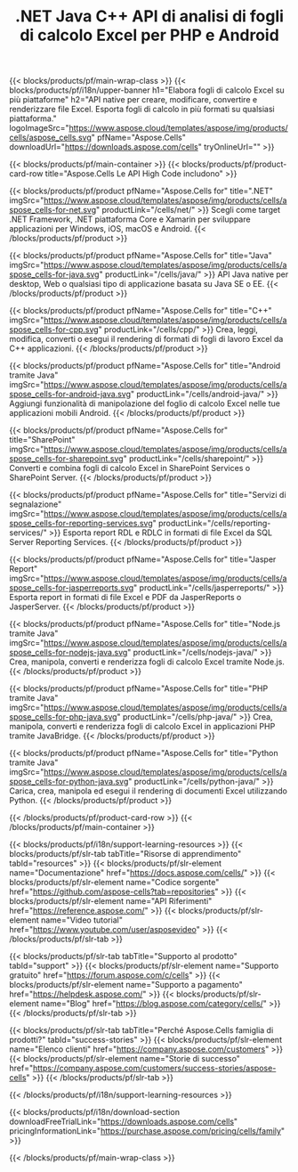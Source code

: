 ﻿---
title: .NET Java C++ API di analisi di fogli di calcolo Excel per PHP e Android 
weight: 10
url: /it/family
description: Librerie per leggere, scrivere e manipolare file Microsoft Excel in .NET Java C++ app Android e SharePoint. Esporta fogli di lavoro in SSRS e JasperReports
---
{{< blocks/products/pf/main-wrap-class >}}
{{< blocks/products/pf/i18n/upper-banner h1="Elabora fogli di calcolo Excel su più piattaforme" h2="API native per creare, modificare, convertire e renderizzare file Excel. Esporta fogli di calcolo in più formati su qualsiasi piattaforma." logoImageSrc="https://www.aspose.cloud/templates/aspose/img/products/cells/aspose_cells.svg" pfName="Aspose.Cells" downloadUrl="https://downloads.aspose.com/cells" tryOnlineUrl="" >}}

{{< blocks/products/pf/main-container >}}
{{< blocks/products/pf/product-card-row title="Aspose.Cells Le API High Code includono" >}}

{{< blocks/products/pf/product pfName="Aspose.Cells for" title=".NET" imgSrc="https://www.aspose.cloud/templates/aspose/img/products/cells/aspose_cells-for-net.svg" productLink="/cells/net/" >}}
Scegli come target .NET Framework, .NET piattaforma Core e Xamarin per sviluppare applicazioni per Windows, iOS, macOS e Android.
{{< /blocks/products/pf/product >}}

{{< blocks/products/pf/product pfName="Aspose.Cells for" title="Java" imgSrc="https://www.aspose.cloud/templates/aspose/img/products/cells/aspose_cells-for-java.svg" productLink="/cells/java/" >}}
API Java native per desktop, Web o qualsiasi tipo di applicazione basata su Java SE o EE.
{{< /blocks/products/pf/product >}}

{{< blocks/products/pf/product pfName="Aspose.Cells for" title="C++" imgSrc="https://www.aspose.cloud/templates/aspose/img/products/cells/aspose_cells-for-cpp.svg" productLink="/cells/cpp/" >}}
Crea, leggi, modifica, converti o esegui il rendering di formati di fogli di lavoro Excel da C++ applicazioni.
{{< /blocks/products/pf/product >}}

{{< blocks/products/pf/product pfName="Aspose.Cells for" title="Android tramite Java" imgSrc="https://www.aspose.cloud/templates/aspose/img/products/cells/aspose_cells-for-android-java.svg" productLink="/cells/android-java/" >}}
Aggiungi funzionalità di manipolazione del foglio di calcolo Excel nelle tue applicazioni mobili Android.
{{< /blocks/products/pf/product >}}

{{< blocks/products/pf/product pfName="Aspose.Cells for" title="SharePoint" imgSrc="https://www.aspose.cloud/templates/aspose/img/products/cells/aspose_cells-for-sharepoint.svg" productLink="/cells/sharepoint/" >}}
Converti e combina fogli di calcolo Excel in SharePoint Services o SharePoint Server.
{{< /blocks/products/pf/product >}}

{{< blocks/products/pf/product pfName="Aspose.Cells for" title="Servizi di segnalazione" imgSrc="https://www.aspose.cloud/templates/aspose/img/products/cells/aspose_cells-for-reporting-services.svg" productLink="/cells/reporting-services/" >}}
Esporta report RDL e RDLC in formati di file Excel da SQL Server Reporting Services.
{{< /blocks/products/pf/product >}}

{{< blocks/products/pf/product pfName="Aspose.Cells for" title="Jasper Report" imgSrc="https://www.aspose.cloud/templates/aspose/img/products/cells/aspose_cells-for-jasperreports.svg" productLink="/cells/jasperreports/" >}}
Esporta report in formati di file Excel e PDF da JasperReports o JasperServer.
{{< /blocks/products/pf/product >}}

{{< blocks/products/pf/product pfName="Aspose.Cells for" title="Node.js tramite Java" imgSrc="https://www.aspose.cloud/templates/aspose/img/products/cells/aspose_cells-for-nodejs-java.svg" productLink="/cells/nodejs-java/" >}}
Crea, manipola, converti e renderizza fogli di calcolo Excel tramite Node.js.
{{< /blocks/products/pf/product >}}

{{< blocks/products/pf/product pfName="Aspose.Cells for" title="PHP tramite Java" imgSrc="https://www.aspose.cloud/templates/aspose/img/products/cells/aspose_cells-for-php-java.svg" productLink="/cells/php-java/" >}}
Crea, manipola, converti e renderizza fogli di calcolo Excel in applicazioni PHP tramite JavaBridge.
{{< /blocks/products/pf/product >}}

{{< blocks/products/pf/product pfName="Aspose.Cells for" title="Python tramite Java" imgSrc="https://www.aspose.cloud/templates/aspose/img/products/cells/aspose_cells-for-python-java.svg" productLink="/cells/python-java/" >}}
Carica, crea, manipola ed esegui il rendering di documenti Excel utilizzando Python.
{{< /blocks/products/pf/product >}}

{{< /blocks/products/pf/product-card-row >}}
{{< /blocks/products/pf/main-container >}}

{{< blocks/products/pf/i18n/support-learning-resources >}}
{{< blocks/products/pf/slr-tab tabTitle="Risorse di apprendimento" tabId="resources" >}}
{{< blocks/products/pf/slr-element name="Documentazione" href="https://docs.aspose.com/cells/" >}}
{{< blocks/products/pf/slr-element name="Codice sorgente" href="https://github.com/aspose-cells?tab=repositories" >}}
{{< blocks/products/pf/slr-element name="API Riferimenti" href="https://reference.aspose.com/" >}}
{{< blocks/products/pf/slr-element name="Video tutorial" href="https://www.youtube.com/user/asposevideo" >}}
{{< /blocks/products/pf/slr-tab >}}

{{< blocks/products/pf/slr-tab tabTitle="Supporto al prodotto" tabId="support" >}}
{{< blocks/products/pf/slr-element name="Supporto gratuito" href="https://forum.aspose.com/c/cells" >}}
{{< blocks/products/pf/slr-element name="Supporto a pagamento" href="https://helpdesk.aspose.com/" >}}
{{< blocks/products/pf/slr-element name="Blog" href="https://blog.aspose.com/category/cells/" >}}
{{< /blocks/products/pf/slr-tab >}}

{{< blocks/products/pf/slr-tab tabTitle="Perché Aspose.Cells famiglia di prodotti?" tabId="success-stories" >}}
{{< blocks/products/pf/slr-element name="Elenco clienti" href="https://company.aspose.com/customers" >}}
{{< blocks/products/pf/slr-element name="Storie di successo" href="https://company.aspose.com/customers/success-stories/aspose-cells" >}}
{{< /blocks/products/pf/slr-tab >}}

{{< /blocks/products/pf/i18n/support-learning-resources >}}

{{< blocks/products/pf/i18n/download-section downloadFreeTrialLink="https://downloads.aspose.com/cells" pricingInformationLink="https://purchase.aspose.com/pricing/cells/family" >}}

{{< /blocks/products/pf/main-wrap-class >}}